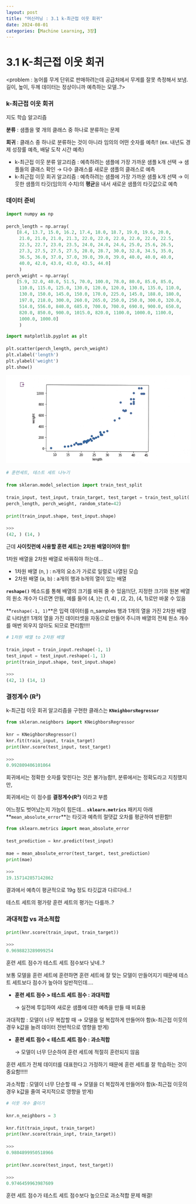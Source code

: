```yaml
---
layout: post
title: "머신러닝 : 3.1 k-최근접 이웃 회귀"
date: 2024-08-01
categories: [Machine Learning, 3장]
---
```

# 3.1 K-최근접 이웃 회귀

<problem : 농어를 무게 단위로 판매하려는데 공급처에서 무게를 잘못 측정해서 보냄. 길이, 높이, 두께 데이터는 정상이니까 예측하는 모델..?>

### k-최근접 이웃 회귀

지도 학습 알고리즘

**분류** : 샘플을 몇 개의 클래스 중 하나로 분류하는 문제

**회귀** : 클래스 중 하나로 분류하는 것이 아니라 임의의 어떤 숫자를 예측!! (ex. 내년도 경제 성장률 예측, 배달 도착 시간 예측)

- k-최근접 이웃 분류 알고리즘 : 예측하려는 샘플에 가장 가까운 샘플 k개 선택 → 샘플들의 클래스 확인 → 다수 클래스를 새로운 샘플의 클래스로 예측
- k-최근접 이웃 회귀 알고리즘 : 예측하려는 샘플에 가장 가까운 샘플 k개 선택 → 이웃한 샘플의 타깃(임의의 수치)의 **평균**을 내서 새로운 샘플의 타깃값으로 예측

### 데이터 준비

```python
import numpy as np

perch_length = np.array(
    [8.4, 13.7, 15.0, 16.2, 17.4, 18.0, 18.7, 19.0, 19.6, 20.0,
     21.0, 21.0, 21.0, 21.3, 22.0, 22.0, 22.0, 22.0, 22.0, 22.5,
     22.5, 22.7, 23.0, 23.5, 24.0, 24.0, 24.6, 25.0, 25.6, 26.5,
     27.3, 27.5, 27.5, 27.5, 28.0, 28.7, 30.0, 32.8, 34.5, 35.0,
     36.5, 36.0, 37.0, 37.0, 39.0, 39.0, 39.0, 40.0, 40.0, 40.0,
     40.0, 42.0, 43.0, 43.0, 43.5, 44.0]
     )
perch_weight = np.array(
    [5.9, 32.0, 40.0, 51.5, 70.0, 100.0, 78.0, 80.0, 85.0, 85.0,
     110.0, 115.0, 125.0, 130.0, 120.0, 120.0, 130.0, 135.0, 110.0,
     130.0, 150.0, 145.0, 150.0, 170.0, 225.0, 145.0, 188.0, 180.0,
     197.0, 218.0, 300.0, 260.0, 265.0, 250.0, 250.0, 300.0, 320.0,
     514.0, 556.0, 840.0, 685.0, 700.0, 700.0, 690.0, 900.0, 650.0,
     820.0, 850.0, 900.0, 1015.0, 820.0, 1100.0, 1000.0, 1100.0,
     1000.0, 1000.0]
     )
```

```python
import matplotlib.pyplot as plt

plt.scatter(perch_length, perch_weight)
plt.xlabel('length')
plt.ylabel('weight')
plt.show()
```

![1.png](/assets/img/posts/ML/ML3.1/1.png)

```python
# 훈련세트, 테스트 세트 나누기

from skleran.model_selection import train_test_split

train_input, test_input, train_target, test_target = train_test_split(
perch_length, perch_weight, random_state=42)

print(train_input.shape, test_input.shape)

>>>
(42, ) (14, )
```

근데 **사이킷런에 사용할 훈련 세트는 2차원 배열이어야 함!!**

1차원 배열을 2차원 배열로 바꿔줘야 하는데…

- 1차원 배열 (n, ) : n개의 요소가 가로로 일렬로 나열된 모습
- 2차원 배열 (a, b) : a개의 행과 b개의 열이 있는 배열

**`reshape()`** 메소드를 통해 배열의 크기를 바꿔 줄 수 있음!!(단, 지정한 크기와 원본 배열의 원소 개수가 다르면 안됨, 예를 들어 (4, )는 (1, 4) , (2, 2), (4, 1)로만 바꿀 수 있음

**`reshape(-1, 1)`**은 입력 데이터를 n_samples 행과 1개의 열을 가진 2차원 배열로 나타냄!! 1개의 열을 가진 데이터셋을 자동으로 만들어 주니까 배열의 전체 원소 개수를 매번 외우지 않아도 되므로 편리함!!!!

```python
# 1차원 배열 to 2차원 배열

train_input = train_input.reshape(-1, 1)
test_input = test_input.reshape(-1, 1)
print(train_input.shape, test_input.shape)

>>>
(42, 1) (14, 1)
```

### 결정계수 (R²)

k-최근접 이웃 회귀 알고리즘을 구현한 클래스는 **`KNeighborsRegressor`** 

```python
from skleran.neighbors import KNeighborsRegressor

knr = KNeighborsRegressor()
knr.fit(train_input, train_target)
print(knr.score(test_input, test_target)

>>>
0.992809406101064
```

회귀에서는 정확한 숫자를 맞힌다는 것은 불가능함!!, 분류에서는 정확도라고 지칭했지만, 

회귀에서는 이 점수를 **결정계수(R²)** 이라고 부름

어느정도 벗어났는지 가늠이 힘든데… **`sklearn.metrics`** 패키지 아래 **`mean_absolute_error`**는 타깃과 예측의 절댓값 오차를 평균하여 반환함!!

```python
from sklearn.metrics import mean_absolute_error

test_prediction = knr.predict(test_input)

mae = mean_absolute_error(test_target, test_prediction)
print(mae)

>>>
19.157142857142862
```

결과에서 예측이 평균적으로 19g 정도 타깃값과 다르다네..!

테스트 세트의 평가랑 훈련 세트의 평가는 다를까..?

### 과대적합 vs 과소적합

```python
print(knr.score(train_input, train_target))

>>>
0.9698823289099254
```

훈련 세트 점수가 테스트 세트 점수보다 낮네..?

보통 모델을 훈련 세트에 훈련하면 훈련 세트에 잘 맞는 모델이 만들어지기 때문에 테스트 세트보다 점수가 높아야 일반적인데….

- **훈련 세트 점수  > 테스트 세트 점수 : 과대적합**

     → 실전에 투입하여 새로운 샘플에 대한 예측을 만들 때 비효용

과대적합 : 모델이 너무 복잡할 때 → 모델을 덜 복잡하게 만들어야 함(k-최근접 이웃의 경우 k값을 늘려 데이터 전반적으로 영향을 받게)

- **훈련 세트 점수 < 테스트 세트 점수 : 과소적합**

     → 모델이 너무 단순하여 훈련 세트에 적절히 훈련되지 않음

훈련 세트가 전체 데이터를 대표한다고 가정하기 때문에 훈련 세트를 잘 학습하는 것이 중요함!!!!!

과소적합 : 모델이 너무 단순할 때 → 모델을 더 복잡하게 만들어야 함(k-최근접 이웃의 경우 k값을 줄여 국지적으로 영향을 받게)

```python
# 이웃 개수 줄이기

knr.n_neighbors = 3

knr.fit(train_input, train_target)
print(knr.score(train_inpt, train_target))

>>>
0.9804899950518966

print(knr.score(test_input, test_target))

>>>
0.9746459963987609
```

훈련 세트 점수가 테스트 세트 점수보다 높으므로 과소적합 문제 해결!